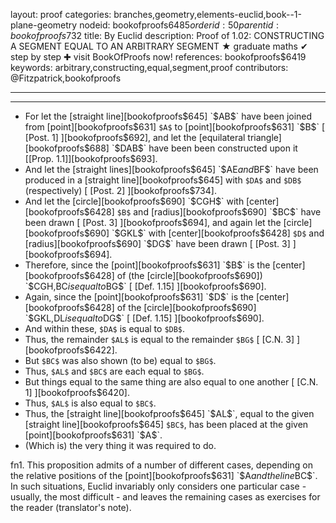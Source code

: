 layout: proof
categories: branches,geometry,elements-euclid,book--1-plane-geometry
nodeid: bookofproofs$6485
orderid: 50
parentid: bookofproofs$732
title: By Euclid
description:  Proof of 1.02: CONSTRUCTING A SEGMENT EQUAL TO AN ARBITRARY SEGMENT &#9733; graduate maths &#10004; step by step &#10010; visit BookOfProofs now!
references: bookofproofs$6419
keywords: arbitrary,constructing,equal,segment,proof
contributors: @Fitzpatrick,bookofproofs

---


---



* For let the [straight line][bookofproofs$645] `$AB$` have been joined from [point][bookofproofs$631] `$A$` to [point][bookofproofs$631] `$B$` [ [Post. 1] ][bookofproofs$692], and let the [equilateral triangle][bookofproofs$688] `$DAB$` have been been constructed upon it [[Prop. 1.1]][bookofproofs$693].
* And let the [straight lines][bookofproofs$645] `$AE$` and `$BF$` have been produced in a [straight line][bookofproofs$645] with `$DA$` and `$DB$` (respectively) [ [Post. 2] ][bookofproofs$734].
* And let the [circle][bookofproofs$690] `$CGH$` with [center][bookofproofs$6428] `$B$` and [radius][bookofproofs$690] `$BC$` have been drawn [ [Post. 3] ][bookofproofs$694], and again let the [circle][bookofproofs$690] `$GKL$` with [center][bookofproofs$6428] `$D$` and [radius][bookofproofs$690] `$DG$` have been drawn [ [Post. 3] ][bookofproofs$694].
* Therefore, since the [point][bookofproofs$631] `$B$` is the [center][bookofproofs$6428] of (the [circle][bookofproofs$690]) `$CGH$`, `$BC$` is equal to `$BG$` [ [Def. 1.15] ][bookofproofs$690].
* Again, since the [point][bookofproofs$631] `$D$` is the [center][bookofproofs$6428] of the [circle][bookofproofs$690] `$GKL$`, `$DL$` is equal to `$DG$` [ [Def. 1.15] ][bookofproofs$690].
* And within these, `$DA$` is equal to `$DB$`.
* Thus, the remainder `$AL$` is equal to the remainder `$BG$` [ [C.N. 3] ][bookofproofs$6422].
* But `$BC$` was also shown (to be) equal to `$BG$`.
* Thus, `$AL$` and `$BC$` are each equal to `$BG$`.
* But things equal to the same thing are also equal to one another [ [C.N. 1] ][bookofproofs$6420].
* Thus, `$AL$` is also equal to `$BC$`.
* Thus, the [straight line][bookofproofs$645] `$AL$`, equal to the given [straight line][bookofproofs$645] `$BC$`, has been placed at the given [point][bookofproofs$631] `$A$`.
* (Which is) the very thing it was required to do.

fn1. This proposition admits of a number of different cases, depending on the relative positions of the [point][bookofproofs$631] `$A$` and the line `$BC$`. In such situations, Euclid invariably only considers one particular case - usually, the most difficult - and leaves the remaining cases as exercises for the reader (translator's note).
